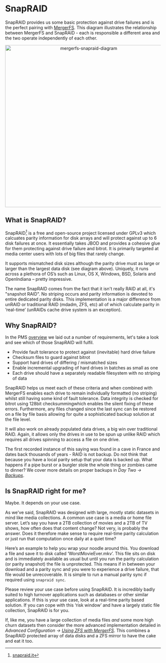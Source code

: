 # SnapRAID

SnapRAID provides us some basic protection against drive failures and is the perfect pairing with [MergerFS](mergerfs.md). This diagram illustrates the relationship between MergerFS and SnapRAID - each is responsible a different area and the two operate independently of each other.

<p align="center">
<img alt="mergerfs-snapraid-diagram" src="../../images/diagram-mergerfs-snapraid.png" width="525">
</p>

## What is SnapRAID?

SnapRAID[^1] is a free and open-source project licensed under GPLv3 which calcuates parity information for disk arrays and will protect against up to 6 disk failures at once. It essentially takes JBOD and provides a cohesive glue for them protecting against drive failure and bitrot. It is primarily targeted at media center users with lots of big files that rarely change. 

It supports mismatched disk sizes although the parity drive must as large or larger than the largest data disk (see diagram above). Uniquely, it runs across a plethora of OS’s such as Linux, OS X, Windows, BSD, Solaris and OpenIndiana – pretty impressive.

The name SnapRAID comes from the fact that it isn't really RAID at all, it's "snapshot RAID". No striping occurs and parity information is devoted to entire dedicated parity disks. This implementation is a major difference from unRAID or traditional RAID (mdadm, ZFS, etc) all of which calculate parity in ‘real-time’ (unRAIDs cache drive system is an exception). 

## Why SnapRAID?

In the PMS [overview](../overview/overview.md#what-is-perfect-media-server) we laid out a number of requirements, let's take a look and see which of those SnapRAID will fulfil.

* Provide fault tolerance to protect against (inevitable) hard drive failure
* Checksum files to guard against bitrot
* Support hard drives of differing / mismatched sizes
* Enable incremental upgrading of hard drives in batches as small as one
* Each drive should have a separately readable filesystem with no striping of data

SnapRAID helps us meet each of these criteria and when combined with MergerFS enables each drive to remain individually formatted (no striping) whilst still having some kind of fault tolerance. Data integrity is checked for bitrot using 128bit checksummingwhich enables the silent fixing of these errors. Furthermore, any files changed since the last sync can be restored on a file by file basis allowing for quite a sophisticated backup solution at the file level.

It will also work on already populated data drives, a big win over traditional RAID. Again, it allows only the drives in use to be spun up unlike RAID which requires all drives spinning to access a file on one drive.

The first recorded instance of this saying was found in a cave in France and dates back thousands of years - RAID is not backup. Do not think that because you have a local parity setup that your data is backed up. What happens if a pipe burst or a burgler stole the whole thing or zombies came to dinner? We cover more details on proper backups in *Day Two -> [Backups](../day-two.backups.md)*.

## Is SnapRAID right for me?

Maybe. It depends on your use case.

As we've said, SnapRAID was designed with large, mostly static datasets in mind like media collections. A common use case is a media or home file server. Let’s say you have a 2TB collection of movies and a 2TB of TV shows, how often does that content change? Not very, is probably the answer. Does it therefore make sense to require real-time parity calculation or just run that computation once daily at a quiet time?

Here’s an example to help you wrap your noodle around this. You download a file and save it to disk called ‘WorstMovieEver.mkv’. This file sits on disk and is immediately available as usual but until you run the parity calculation (or parity snapshot) the file is unprotected. This means if in between your download and a parity sync and you were to experience a drive failure, that file would be unrecoverable. It is simple to run a manual parity sync if required using `snapraid sync`.

Please review your use case before using SnapRAID. It is incredibly badly suited to high turnover applications such as databases or other similar applications. If this is your use case, look at a real-time parity based solution. If you can cope with this ‘risk window’ and have a largely static file collection, SnapRAID is for you.

If, like me, you have a large collection of media files *and* some more high churn datasets then consider the more advanced implementation detailed in *Advanced Configuration -> [Using ZFS with MergerFS](../advanced/combine-zfs-and-others.md)*. This combines a SnapRAID protected array of data disks and a ZFS mirror to have the cake and eat it too.

[^1]: [snapraid.it](https://www.snapraid.it/)